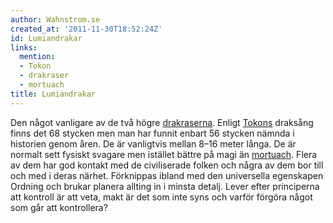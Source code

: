 ```yaml
---
author: Wahnstrom.se
created_at: '2011-11-30T18:52:24Z'
id: Lumiandrakar
links:
  mention:
  - Tokon
  - drakraser
  - mortuach
title: Lumiandrakar
---
```


Den något vanligare av de två högre [drakraserna]. Enligt [Tokons] draksång finns det 68 stycken men
man har funnit enbart 56 stycken nämnda i historien genom åren. De är vanligtvis mellan 8–16 meter
långa. De är normalt sett fysiskt svagare men istället bättre på magi än [mortuach]. Flera av dem
har god kontakt med de civiliserade folken och några av dem bor till och med i deras närhet.
Förknippas ibland med den universella egenskapen Ordning och brukar planera allting in i minsta
detalj. Lever efter principerna att kontroll är att veta, makt är det som inte syns och varför
förgöra något som går att kontrollera?

  [drakraserna]: drakraser
  [Tokons]: Tokon
  [mortuach]: mortuach